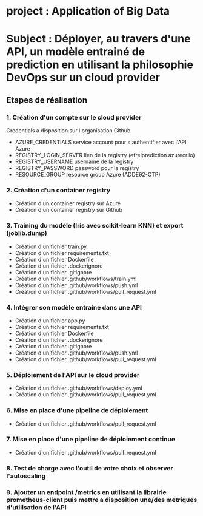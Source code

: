 # project : Application of Big Data
# Subject : Déployer, au travers d'une API, un modèle entrainé de prediction en utilisant la philosophie DevOps sur un cloud provider

## Etapes de réalisation

### 1. Création d'un compte sur le cloud provider
Credentials a disposition sur l'organisation Github
- AZURE_CREDENTIALS service account pour s'authentifier avec l'API Azure
- REGISTRY_LOGIN_SERVER lien de la registry (efreiprediction.azurecr.io)
- REGISTRY_USERNAME username de la registry
- REGISTRY_PASSWORD password pour la registry
- RESOURCE_GROUP resource group Azure (ADDE92-CTP)

### 2. Création d'un container registry
- Création d'un container registry sur Azure
- Création d'un container registry sur Github

### 3. Training du modèle (Iris avec scikit-learn KNN) et export (joblib.dump)
- Création d'un fichier train.py
- Création d'un fichier requirements.txt
- Création d'un fichier Dockerfile
- Création d'un fichier .dockerignore
- Création d'un fichier .gitignore
- Création d'un fichier .github/workflows/train.yml
- Création d'un fichier .github/workflows/push.yml
- Création d'un fichier .github/workflows/pull_request.yml

### 4. Intégrer son modèle entrainé dans une API
- Création d'un fichier app.py
- Création d'un fichier requirements.txt
- Création d'un fichier Dockerfile
- Création d'un fichier .dockerignore
- Création d'un fichier .gitignore
- Création d'un fichier .github/workflows/push.yml
- Création d'un fichier .github/workflows/pull_request.yml

### 5. Déploiement de l'API sur le cloud provider
- Création d'un fichier .github/workflows/deploy.yml
- Création d'un fichier .github/workflows/pull_request.yml

### 6. Mise en place d'une pipeline de déploiement
- Création d'un fichier .github/workflows/pull_request.yml

### 7. Mise en place d'une pipeline de déploiement continue
- Création d'un fichier .github/workflows/pull_request.yml

### 8. Test de charge avec l'outil de votre choix et observer l'autoscaling

### 9. Ajouter un endpoint /metrics en utilisant la librairie prometheus-client puis mettre a disposition une/des metriques d'utilisation de l'API
